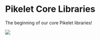 # Pikelet Core Libraries

The beginning of our core Pikelet libraries!

![](https://theawesomer.com/photos/2017/09/pancake_cat_1.jpg)
